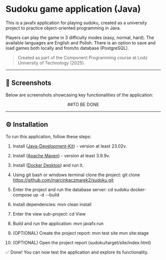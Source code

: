 # Sudoku game application (Java)

This is a javafx application for playing sudoku, created as a university project to practice object-oriented programming in Java.

Players can play the game in 3 difficulty modes (easy, normal, hard). The available languages are English and Polish. There is an option to save and load games both locally and from/to database (PostgreSQL).

>  Created as part of the Component Programming course at Lodz University of Technology (2025).

---

## 📸 Screenshots

Below are screenshots showcasing key functionalities of the application:

<p align="center">
  ##TO BE DONE
</p>

---

## ⚙️ Installation

To run this application, follow these steps:

1. Install \([Java-Development-Kit](https://www.oracle.com/java/technologies/downloads/)) - version at least 23.02v.

2. Install \([Apache Maven](https://maven.apache.org/download.cgi/)) - version at least 3.9.9v.

3. Install \([Docker Desktop](https://www.docker.com/products/docker-desktop/)) and run it.

4. Using git bash or windows terminal clone the project:
   git clone https://github.com/marcinkaczmarek2/sudoku.git
5. Enter the project and run the database server:
   cd sudoku
   docker-compose up -d --build
6. Install dependencies:
   mvn clean install
7. Enter the view sub-project:
   cd View
8. Build and run the application:
   mvn javafx:run
9. (OPTIONAL) Create the project report:
	mvn test site
	mvn site:stage
10. (OPTIONAL) Open the project report (sudoku/target/site/index.html)

✅ Done!
You can now test the application and explore its functionality.

